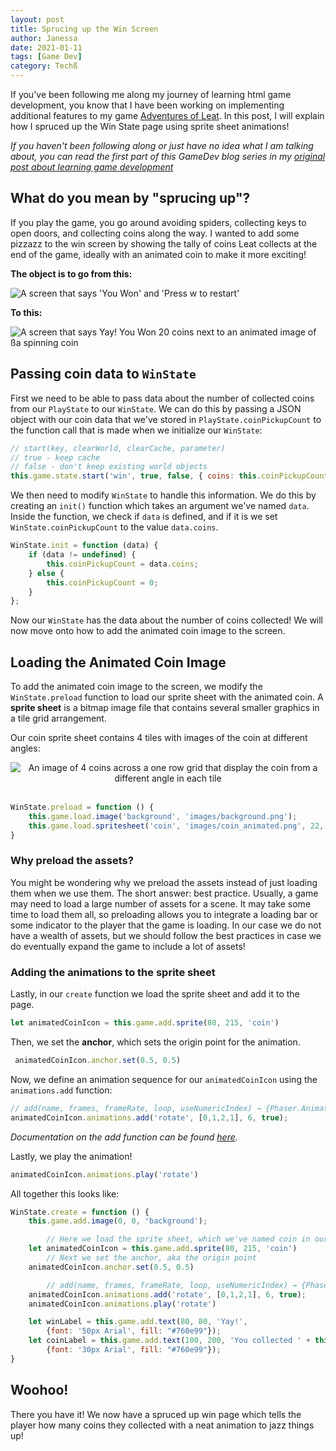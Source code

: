 ```yaml
---
layout: post
title: Sprucing up the Win Screen
author: Janessa
date: 2021-01-11
tags: [Game Dev]
category: Techß
---
```



If you've been following me along my journey of learning html game development, you know that I have been working on implementing additional features to my game [Adventures of Leat](https://janessatran.github.io/html5game). In this post, I will explain how I spruced up the Win State page using sprite sheet animations!

*If you haven't been following along or just have no idea what I am talking about, you can read the first part of this GameDev blog series in my [original post about learning game development]([https://www.janessatran.com/htmlgamedevelopment/](https://www.janessatran.com/htmlgamedevelopment/))*

## What do you mean by "sprucing up"?

If you play the game, you go around avoiding spiders, collecting keys to open doors, and collecting coins along the way. I wanted to add some pizzazz to the win screen by showing the tally of coins Leat collects at the end of the game, ideally with an animated coin to make it more exciting!

**The object is to go from this:**

<img src="https://i.imgur.com/Ra31dBW.png" alt="A screen that says 'You Won' and 'Press w to restart'">

**To this:**

<img src="https://i.imgur.com/IQefoql.gif" alt="A screen that says Yay! You Won 20 coins next to an animated image of ßa spinning coin">


## Passing coin data to `WinState`

First we need to be able to pass data about the number of collected coins from our `PlayState` to our `WinState`.  We can do this by passing a JSON object with our coin data that we've stored in `PlayState.coinPickupCount` to the function call that is made when we initialize our `WinState`:

```js
// start(key, clearWorld, clearCache, parameter)
// true - keep cache
// false - don't keep existing world objects
this.game.state.start('win', true, false, { coins: this.coinPickupCount})
```

We then need to modify `WinState` to handle this information. We do this by creating an `init()` function which takes an argument we've named `data`. Inside the function, we check if `data` is defined, and if it is we set `WinState.coinPickupCount` to the value `data.coins`.

```js
WinState.init = function (data) {
    if (data != undefined) {
        this.coinPickupCount = data.coins;
    } else {
        this.coinPickupCount = 0;
    }
};
```

Now our `WinState` has the data about the number of coins collected! We will now move onto how to add the animated coin image to the screen.

## Loading the Animated Coin Image

To add the animated coin image to the screen, we modify the `WinState.preload` function to load our sprite sheet with the animated coin. A **sprite sheet** is a bitmap image file that contains several smaller graphics in a tile grid arrangement.

Our coin sprite sheet contains 4 tiles with images of the coin at different angles:

<center><img src="https://i.imgur.com/aHTMPTf.png" alt="An image of 4 coins across a one row grid that display the coin from a different angle in each tile"></center>

<br>

```js
WinState.preload = function () {
    this.game.load.image('background', 'images/background.png');
    this.game.load.spritesheet('coin', 'images/coin_animated.png', 22, 22);
}
```

### Why preload the assets?

You might be wondering why we preload the assets instead of just loading them when we use them. The short answer: best practice. Usually, a game may need to load a large number of assets for a scene. It may take some time to load them all, so preloading allows you to integrate a loading bar or some indicator to the player that the game is loading. In our case we do not have a wealth of assets, but we should follow the best practices in case we do eventually expand the game to include a lot of assets!


### Adding the animations to the sprite sheet

Lastly, in our `create` function we load the sprite sheet and add it to the page.

```js
let animatedCoinIcon = this.game.add.sprite(80, 215, 'coin')
```

Then, we set the **anchor**, which sets the origin point for the animation.

```js
 animatedCoinIcon.anchor.set(0.5, 0.5)
```

Now, we define an animation sequence for our `animatedCoinIcon` using the `animations.add` function:

```js
// add(name, frames, frameRate, loop, useNumericIndex) → {Phaser.Animation}
animatedCoinIcon.animations.add('rotate', [0,1,2,1], 6, true);
```

*Documentation on the add function can be found [here](https://phaser.io/docs/2.6.2/Phaser.AnimationManager.html#add).*

Lastly, we play the animation!

```js
animatedCoinIcon.animations.play('rotate')
```

All together this looks like:

```jsx
WinState.create = function () {
    this.game.add.image(0, 0, 'background');

        // Here we load the sprite sheet, which we've named coin in our preload function
    let animatedCoinIcon = this.game.add.sprite(80, 215, 'coin')
        // Next we set the anchor, aka the origin point
    animatedCoinIcon.anchor.set(0.5, 0.5)

        // add(name, frames, frameRate, loop, useNumericIndex) → {Phaser.Animation}
    animatedCoinIcon.animations.add('rotate', [0,1,2,1], 6, true);
    animatedCoinIcon.animations.play('rotate')

    let winLabel = this.game.add.text(80, 80, 'Yay!',
        {font: '50px Arial', fill: "#760e99"});
    let coinLabel = this.game.add.text(100, 200, 'You collected ' + this.coinPickupCount + ' coins. Nice job!',
        {font: '30px Arial', fill: "#760e99"});
}
```

## Woohoo!

There you have it! We now have a spruced up win page which tells the player how many coins they collected with a neat animation to jazz things up!
